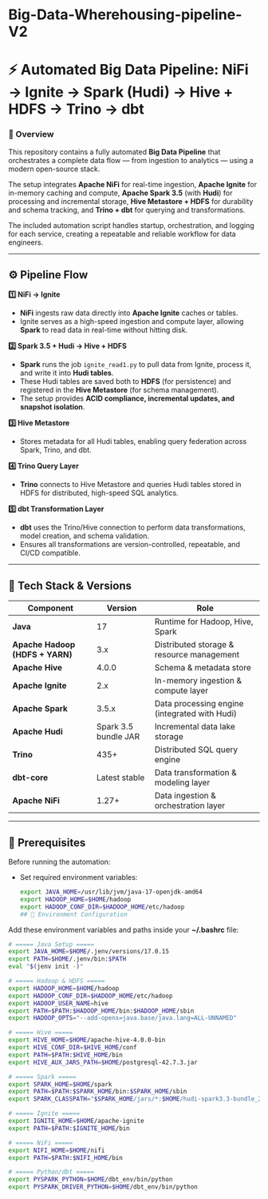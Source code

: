 # Big-Data-Wherehousing-pipeline-V2
# ⚡ Automated Big Data Pipeline: NiFi → Ignite → Spark (Hudi) → Hive + HDFS → Trino → dbt  

### 🧠 Overview
This repository contains a fully automated **Big Data Pipeline** that orchestrates a complete data flow — from ingestion to analytics — using a modern open-source stack.

The setup integrates **Apache NiFi** for real-time ingestion, **Apache Ignite** for in-memory caching and compute, **Apache Spark 3.5** (with **Hudi**) for processing and incremental storage, **Hive Metastore + HDFS** for durability and schema tracking, and **Trino + dbt** for querying and transformations.

The included automation script handles startup, orchestration, and logging for each service, creating a repeatable and reliable workflow for data engineers.

---

## ⚙️ Pipeline Flow

**1️⃣ NiFi → Ignite**  
- **NiFi** ingests raw data directly into **Apache Ignite** caches or tables.  
- Ignite serves as a high-speed ingestion and compute layer, allowing **Spark** to read data in real-time without hitting disk.

**2️⃣ Spark 3.5 + Hudi → Hive + HDFS**  
- **Spark** runs the job `ignite_read1.py` to pull data from Ignite, process it, and write it into **Hudi tables**.  
- These Hudi tables are saved both to **HDFS** (for persistence) and registered in the **Hive Metastore** (for schema management).  
- The setup provides **ACID compliance, incremental updates, and snapshot isolation**.

**3️⃣ Hive Metastore**  
- Stores metadata for all Hudi tables, enabling query federation across Spark, Trino, and dbt.

**4️⃣ Trino Query Layer**  
- **Trino** connects to Hive Metastore and queries Hudi tables stored in HDFS for distributed, high-speed SQL analytics.

**5️⃣ dbt Transformation Layer**  
- **dbt** uses the Trino/Hive connection to perform data transformations, model creation, and schema validation.  
- Ensures all transformations are version-controlled, repeatable, and CI/CD compatible.

---

## 🧩 Tech Stack & Versions

| Component | Version | Role |
|------------|----------|------|
| **Java** | 17 | Runtime for Hadoop, Hive, Spark |
| **Apache Hadoop (HDFS + YARN)** | 3.x | Distributed storage & resource management |
| **Apache Hive** | 4.0.0 | Schema & metadata store |
| **Apache Ignite** | 2.x | In-memory ingestion & compute layer |
| **Apache Spark** | 3.5.x | Data processing engine (integrated with Hudi) |
| **Apache Hudi** | Spark 3.5 bundle JAR | Incremental data lake storage |
| **Trino** | 435+ | Distributed SQL query engine |
| **dbt-core** | Latest stable | Data transformation & modeling layer |
| **Apache NiFi** | 1.27+ | Data ingestion & orchestration layer |

---

## 🧰 Prerequisites

Before running the automation:

- Set required environment variables:
  ```bash
  export JAVA_HOME=/usr/lib/jvm/java-17-openjdk-amd64
  export HADOOP_HOME=$HOME/hadoop
  export HADOOP_CONF_DIR=$HADOOP_HOME/etc/hadoop
  ## 🧰 Environment Configuration
Add these environment variables and paths inside your **~/.bashrc** file:

```bash
# ===== Java Setup =====
export JAVA_HOME=$HOME/.jenv/versions/17.0.15
export PATH=$HOME/.jenv/bin:$PATH
eval "$(jenv init -)"

# ===== Hadoop & HDFS =====
export HADOOP_HOME=$HOME/hadoop
export HADOOP_CONF_DIR=$HADOOP_HOME/etc/hadoop
export HADOOP_USER_NAME=hive
export PATH=$PATH:$HADOOP_HOME/bin:$HADOOP_HOME/sbin
export HADOOP_OPTS="--add-opens=java.base/java.lang=ALL-UNNAMED"

# ===== Hive =====
export HIVE_HOME=$HOME/apache-hive-4.0.0-bin
export HIVE_CONF_DIR=$HIVE_HOME/conf
export PATH=$PATH:$HIVE_HOME/bin
export HIVE_AUX_JARS_PATH=$HOME/postgresql-42.7.3.jar

# ===== Spark =====
export SPARK_HOME=$HOME/spark
export PATH=$PATH:$SPARK_HOME/bin:$SPARK_HOME/sbin
export SPARK_CLASSPATH="$SPARK_HOME/jars/*:$HOME/hudi-spark3.3-bundle_2.12.jar"

# ===== Ignite =====
export IGNITE_HOME=$HOME/apache-ignite
export PATH=$PATH:$IGNITE_HOME/bin

# ===== NiFi =====
export NIFI_HOME=$HOME/nifi
export PATH=$PATH:$NIFI_HOME/bin

# ===== Python/dbt =====
export PYSPARK_PYTHON=$HOME/dbt_env/bin/python
export PYSPARK_DRIVER_PYTHON=$HOME/dbt_env/bin/python
